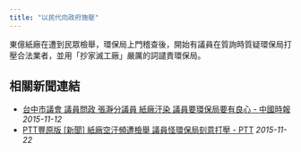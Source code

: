 ```yaml
---
title: "以民代向政府施壓"
---
```

東億紙廠在遭到民眾檢舉，環保局上門稽查後，開始有議員在質詢時質疑環保局打壓合法業者，並用「抄家滅工廠」嚴厲的詞譴責環保局。

## 相關新聞連結
- [台中市議會 議員問政 張瀞分議員 紙廠汙染 議員要環保局要有良心 - 中國時報](https://youtu.be/wI8NAMsPuiU)
  *2015-11-12*
- [PTT豐原版  [新聞] 紙廠空汙頻遭檢舉 議員怪環保局刻意打壓 - PTT](https://www.ptt.cc/bbs/FengYuan/M.1448166278.A.B25.html)
  *2015-11-22*
